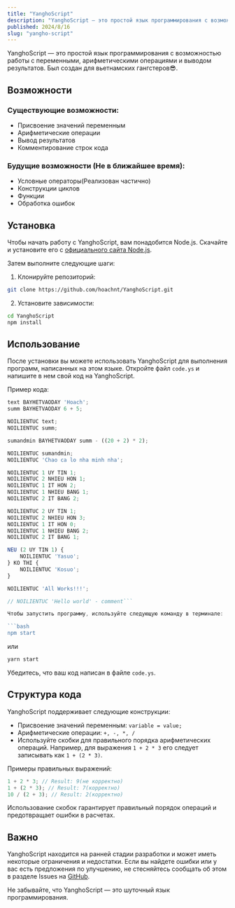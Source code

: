 ```yaml
---
title: "YanghoScript"
description: "YanghoScript — это простой язык программирования с возможностью работы с переменными, арифметическими операциями и выводом результатов. Был создан для вьетнамских гангстеров😎"
published: 2024/8/16
slug: "yangho-script"
---
```


YanghoScript — это простой язык программирования с возможностью работы с переменными, арифметическими операциями и выводом результатов. Был создан для вьетнамских гангстеров😎.

## Возможности

### Существующие возможности:

-   Присвоение значений переменным
-   Арифметические операции
-   Вывод результатов
-   Комментирование строк кода

### Будущие возможности (Не в ближайшее время):

-   Условные операторы(Реализован частично)
-   Конструкции циклов
-   Функции
-   Обработка ошибок

## Установка

Чтобы начать работу с YanghoScript, вам понадобится Node.js. Скачайте и установите его с [официального сайта Node.js](https://nodejs.org/).

Затем выполните следующие шаги:

1. Клонируйте репозиторий:

```bash
git clone https://github.com/hoachnt/YanghoScript.git
```

2. Установите зависимости:

```bash
cd YanghoScript
npm install
```

## Использование

После установки вы можете использовать YanghoScript для выполнения программ, написанных на этом языке. Откройте файл `code.ys` и напишите в нем свой код на YanghoScript.

Пример кода:

````javascript
text BAYHETVAODAY 'Hoach';
summ BAYHETVAODAY 6 + 5;

NOILIENTUC text;
NOILIENTUC summ;

sumandmin BAYHETVAODAY summ - ((20 + 2) * 2);

NOILIENTUC sumandmin;
NOILIENTUC 'Chao ca lo nha minh nha';

NOILIENTUC 1 UY TIN 1;
NOILIENTUC 2 NHIEU HON 1;
NOILIENTUC 1 IT HON 2;
NOILIENTUC 1 NHIEU BANG 1;
NOILIENTUC 2 IT BANG 2;

NOILIENTUC 2 UY TIN 1;
NOILIENTUC 2 NHIEU HON 3;
NOILIENTUC 1 IT HON 0;
NOILIENTUC 1 NHIEU BANG 2;
NOILIENTUC 2 IT BANG 1;

NEU (2 UY TIN 1) {
    NOILIENTUC 'Yasuo';
} KO THI {
    NOILIENTUC 'Kosuo';
}

NOILIENTUC 'All Works!!!';

// NOILIENTUC 'Hello world' - comment```

Чтобы запустить программу, используйте следующую команду в терминале:

```bash
npm start
````

или

```bash
yarn start
```

Убедитесь, что ваш код написан в файле `code.ys`.

## Структура кода

YanghoScript поддерживает следующие конструкции:

-   Присвоение значений переменным: `variable = value;`
-   Арифметические операции: `+, -, *, /`
-   Используйте скобки для правильного порядка арифметических операций. Например, для выражения `1 + 2 * 3` его следует записывать как `1 + (2 * 3)`.

Примеры правильных выражений:

```javascript
1 + 2 * 3; // Result: 9(не корректно)
1 + (2 * 3); // Result: 7(корректно)
10 / (2 + 3); // Result: 2(корректно)
```

Использование скобок гарантирует правильный порядок операций и предотвращает ошибки в расчетах.

## Важно

YanghoScript находится на ранней стадии разработки и может иметь некоторые ограничения и недостатки. Если вы найдете ошибки или у вас есть предложения по улучшению, не стесняйтесь сообщать об этом в разделе Issues на [GitHub](https://github.com/hoachnt/YanghoScript).

Не забывайте, что YanghoScript — это шуточный язык программирования.

